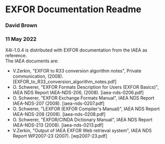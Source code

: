 # EXFOR Documentation Readme
### David Brown
### 11 May 2022

X4i-1.0.4 is distributed with EXFOR documentation from the IAEA as reference.  
The IAEA documents are:
  - V.Zerkin, "EXFOR to R33 conversion algorithm notes", Private communication, (2008). [EXFOR_to_R33_conversion_algorithm_notes.pdf]
  - O. Schwerer, "EXFOR Formats Description for Users (EXFOR Basics)", IAEA NDS Report IAEA-NDS-206, (2008). [iaea-nds-0206.pdf]                      
  - O. Schwerer, "EXFOR Exchange Formats Manual", IAEA NDS Report IAEA-NDS-207 (2008). [iaea-nds-0207.pdf]                            
  - O. Schwerer, "LEXFOR (EXFOR Compiler's Manual)", IAEA NDS Report IAEA-NDS-208 (2008). [iaea-nds-0208.pdf]                           
  - O. Schwerer, "EXFOR/CINDA Dictionary Manual", IAEA NDS Report IAEA-NDS-213 (2008). [iaea-nds-0213.pdf]
  - V.Zerkin, "Output of IAEA EXFOR Web retrieval system", IAEA NDS Report WP2007-23 (2007). [wp2007-23.pdf]
